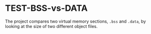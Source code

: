 # TEST-BSS-vs-DATA
The project compares two virtual memory sections, `.bss` and `.data`, by looking at the size of two different object files.

